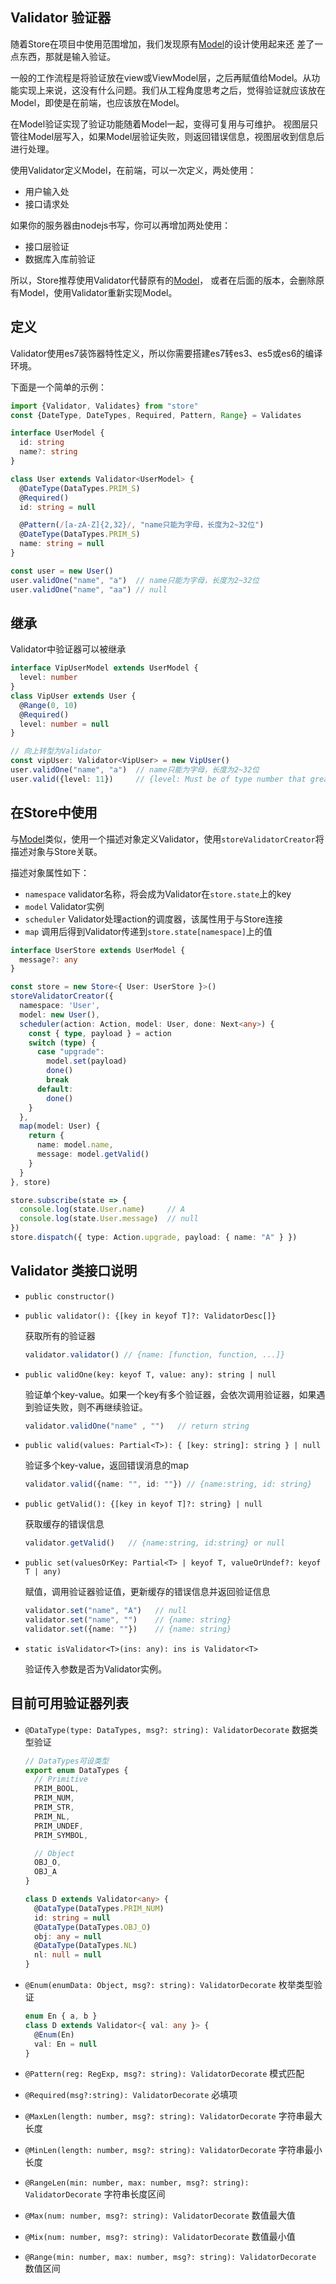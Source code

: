 ## Validator 验证器

随着Store在项目中使用范围增加，我们发现原有[Model](./model.md)的设计使用起来还
差了一点东西，那就是输入验证。

一般的工作流程是将验证放在view或ViewModel层，之后再赋值给Model。从功能实现上来说，这没有什么问题。我们从工程角度思考之后，觉得验证就应该放在Model，即使是在前端，也应该放在Model。

在Model验证实现了验证功能随着Model一起，变得可复用与可维护。
视图层只管往Model层写入，如果Model层验证失败，则返回错误信息，视图层收到信息后进行处理。

使用Validator定义Model，在前端，可以一次定义，两处使用：
+ 用户输入处
+ 接口请求处

如果你的服务器由nodejs书写，你可以再增加两处使用：
+ 接口层验证
+ 数据库入库前验证

所以，Store推荐使用Validator代替原有的[Model](./model.md)，
或者在后面的版本，会删除原有Model，使用Validator重新实现Model。

## 定义
Validator使用es7装饰器特性定义，所以你需要搭建es7转es3、es5或es6的编译环境。

下面是一个简单的示例：
```ts
import {Validator, Validates} from "store"
const {DateType, DateTypes, Required, Pattern, Range} = Validates

interface UserModel {
  id: string
  name?: string
}

class User extends Validator<UserModel> {
  @DateType(DataTypes.PRIM_S)
  @Required()
  id: string = null

  @Pattern(/[a-zA-Z]{2,32}/, "name只能为字母，长度为2~32位")
  @DateType(DataTypes.PRIM_S)
  name: string = null
}

const user = new User()
user.validOne("name", "a")  // name只能为字母，长度为2~32位
user.validOne("name", "aa") // null
```

## 继承
Validator中验证器可以被继承
```ts
interface VipUserModel extends UserModel {
  level: number
}
class VipUser extends User {
  @Range(0, 10)
  @Required()
  level: number = null
}

// 向上转型为Validator
const vipUser: Validator<VipUser> = new VipUser()
user.validOne("name", "a")  // name只能为字母，长度为2~32位
user.valid({level: 11})     // {level: Must be of type number that greater than 0 less than 10}
```

## 在Store中使用
与[Model](./model.md)类似，使用一个描述对象定义Validator，使用`storeValidatorCreator`将描述对象与Store关联。

描述对象属性如下：
+ `namespace`   validator名称，将会成为Validator在`store.state`上的key
+ `model`       Validator实例
+ `scheduler`   Validator处理action的调度器，该属性用于与Store连接
+ `map`         调用后得到Validator传递到`store.state[namespace]`上的值

```ts
interface UserStore extends UserModel {
  message?: any
}

const store = new Store<{ User: UserStore }>()
storeValidatorCreator({
  namespace: 'User',
  model: new User(),
  scheduler(action: Action, model: User, done: Next<any>) {
    const { type, payload } = action
    switch (type) {
      case "upgrade":
        model.set(payload)
        done()
        break
      default:
        done()
    }
  },
  map(model: User) {
    return {
      name: model.name,
      message: model.getValid()
    }
  }
}, store)

store.subscribe(state => {
  console.log(state.User.name)     // A
  console.log(state.User.message)  // null
})
store.dispatch({ type: Action.upgrade, payload: { name: "A" } })
```

## Validator 类接口说明

+ `public constructor()`

+ `public validator(): {[key in keyof T]?: ValidatorDesc[]}`

  获取所有的验证器
  ```ts
  validator.validator() // {name: [function, function, ...]}
  ```

+ `public validOne(key: keyof T, value: any): string | null`

  验证单个key-value。如果一个key有多个验证器，会依次调用验证器，如果遇到验证失败，则不再继续验证。
  ```ts
  validator.validOne("name" , "")   // return string
  ```

+ `public valid(values: Partial<T>): { [key: string]: string } | null`

  验证多个key-value，返回错误消息的map
  ```ts
  validator.valid({name: "", id: ""}) // {name:string, id: string}
  ```

+ `public getValid(): {[key in keyof T]?: string} | null`

  获取缓存的错误信息
  ```ts
  validator.getValid()   // {name:string, id:string} or null
  ```

+ `public set(valuesOrKey: Partial<T> | keyof T, valueOrUndef?: keyof T | any)`

  赋值，调用验证器验证值，更新缓存的错误信息并返回验证信息
  ```ts
  validator.set("name", "A")   // null
  validator.set("name", "")    // {name: string}
  validator.set({name: ""})    // {name: string}
  ```

+ `static isValidator<T>(ins: any): ins is Validator<T>`

  验证传入参数是否为Validator实例。

## 目前可用验证器列表
+ `@DataType(type: DataTypes, msg?: string): ValidatorDecorate` 数据类型验证
  ```ts
  // DataTypes可设类型
  export enum DataTypes {
    // Primitive
    PRIM_BOOL,
    PRIM_NUM,
    PRIM_STR,
    PRIM_NL,
    PRIM_UNDEF,
    PRIM_SYMBOL,

    // Object
    OBJ_O,
    OBJ_A
  }

  class D extends Validator<any> {
    @DataType(DataTypes.PRIM_NUM)
    id: string = null
    @DataType(DataTypes.OBJ_O)
    obj: any = null
    @DataType(DataTypes.NL)
    nl: null = null
  }
  ```

+ `@Enum(enumData: Object, msg?: string): ValidatorDecorate` 枚举类型验证
  ```ts
  enum En { a, b }
  class D extends Validator<{ val: any }> {
    @Enum(En)
    val: En = null
  }
  ```
+ `@Pattern(reg: RegExp, msg?: string): ValidatorDecorate` 模式匹配
+ `@Required(msg?:string): ValidatorDecorate` 必填项
+ `@MaxLen(length: number, msg?: string): ValidatorDecorate` 字符串最大长度
+ `@MinLen(length: number, msg?: string): ValidatorDecorate` 字符串最小长度
+ `@RangeLen(min: number, max: number, msg?: string): ValidatorDecorate` 字符串长度区间
+ `@Max(num: number, msg?: string): ValidatorDecorate` 数值最大值
+ `@Mix(num: number, msg?: string): ValidatorDecorate` 数值最小值
+ `@Range(min: number, max: number, msg?: string): ValidatorDecorate` 数值区间